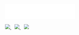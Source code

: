 <img src="images/svg/header_en.svg" alt="nirajgirixd"></img>

<div>
<a href="https://twitter.com/nirajgirixd">
<img width="30px" src="https://www.vectorlogo.zone/logos/twitter/twitter-official.svg" />
</a>&ensp;
<a href="https://www.linkedin.com/in/nirajgirixd/">
<img width="30px" src="https://www.vectorlogo.zone/logos/linkedin/linkedin-icon.svg" />
</a>&ensp;
<a href="https://www.instagram.com/nirajgirixd/">
<img width="30px" src="https://www.vectorlogo.zone/logos/instagram/instagram-icon.svg" />
</a>
</div>
